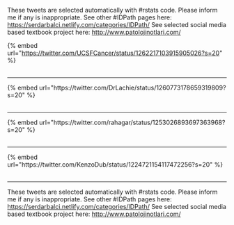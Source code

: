 

These tweets are selected automatically with #rstats code. Please inform me if any is inappropriate.
See other #IDPath pages here: https://serdarbalci.netlify.com/categories/IDPath/ 
See selected social media based textbook project here: http://www.patolojinotlari.com/

{% embed url="https://twitter.com/UCSFCancer/status/1262217103915905026?s=20" %}<br>
<br>
<hr>
{% embed url="https://twitter.com/DrLachie/status/1260773178659319809?s=20" %}<br>
<br>
<hr>
{% embed url="https://twitter.com/rahagar/status/1253026893697363968?s=20" %}<br>
<br>
<hr>
{% embed url="https://twitter.com/KenzoDub/status/1224721154117472256?s=20" %}<br>
<br>
<hr>


These tweets are selected automatically with #rstats code. Please inform me if any is inappropriate.
See other #IDPath pages here: https://serdarbalci.netlify.com/categories/IDPath/ 
See selected social media based textbook project here: http://www.patolojinotlari.com/
